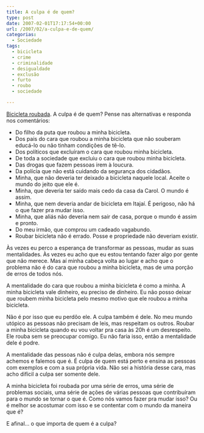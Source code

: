 ```yaml
---
title: A culpa é de quem?
type: post
date: 2007-02-01T17:17:54+00:00
url: /2007/02/a-culpa-e-de-quem/
categorias:
  - Sociedade
tags:
  - bicicleta
  - crime
  - criminalidade
  - desigualdade
  - exclusão
  - furto
  - roubo
  - sociedade

---
```

[Bicicleta roubada][1]. A culpa é de quem? Pense nas alternativas e responda nos comentários:

  * Do filho da puta que roubou a minha bicicleta.
  * Dos pais do cara que roubou a minha bicicleta que não souberam educá-lo ou não tinham condições de tê-lo.
  * Dos políticos que excluíram o cara que roubou minha bicicleta.
  * De toda a sociedade que excluiu o cara que roubou minha bicicleta.
  * Das drogas que fazem pessoas irem à loucura.
  * Da polícia que não está cuidando da segurança dos cidadãos.
  * Minha, que não deveria ter deixado a bicicleta naquele local. Aceite o mundo do jeito que ele é.
  * Minha, que deveria ter saído mais cedo da casa da Carol. O mundo é assim.
  * Minha, que nem deveria andar de bicicleta em Itajaí. É perigoso, não há o que fazer pra mudar isso.
  * Minha, que aliás não deveria nem sair de casa, porque o mundo é assim e pronto.
  * Do meu irmão, que comprou um cadeado vagabundo.
  * Roubar bicicleta não é errado. Posse e propriedade não deveriam existir.

Às vezes eu perco a esperança de transformar as pessoas, mudar as suas mentalidades. Às vezes eu acho que eu estou tentando fazer algo por gente que não merece. Mas aí minha cabeça volta ao lugar e acho que o problema não é do cara que roubou a minha bicicleta, mas de uma porção de erros de todos nós.

A mentalidade do cara que roubou a minha bicicleta é como a minha. A minha bicicleta vale dinheiro, eu preciso de dinheiro. Eu não posso deixar que roubem minha bicicleta pelo mesmo motivo que ele roubou a minha bicicleta.

Não é por isso que eu perdôo ele. A culpa também é dele. No meu mundo utópico as pessoas não precisam de leis, mas respeitam os outros. Roubar a minha bicicleta quando eu vou voltar pra casa às 20h é um desrespeito. Ele rouba sem se preocupar comigo. Eu não faria isso, então a mentalidade dele é podre.

A mentalidade das pessoas não é culpa delas, embora nós sempre achemos e falemos que é. É culpa de quem está perto e ensina as pessoas com exemplos e com a sua própria vida. Não sei a história desse cara, mas acho difícil a culpa ser somente dele.

A minha bicicleta foi roubada por uma série de erros, uma série de problemas sociais, uma série de ações de várias pessoas que contribuíram para o mundo se tornar o que é. Como nós vamos fazer pra mudar isso? Ou é melhor se acostumar com isso e se contentar com o mundo da maneira que é?

E afinal… o que importa de quem é a culpa?

 [1]: /2007/02/bicicleta-roubada/

